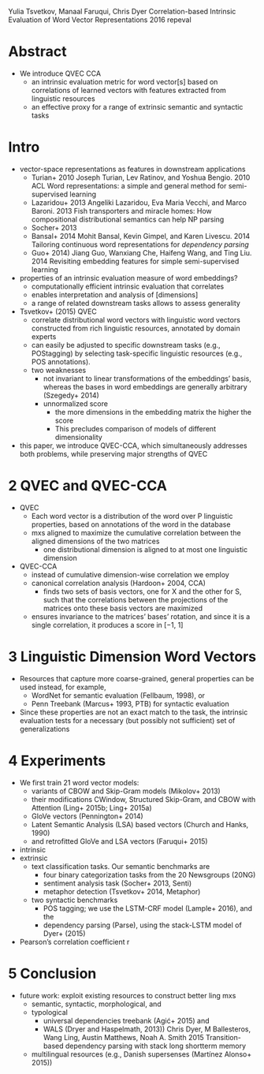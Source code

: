 Yulia Tsvetkov, Manaal Faruqui, Chris Dyer
Correlation-based Intrinsic Evaluation of Word Vector Representations
2016 repeval

# Abstract

* We introduce QVEC CCA
  * an intrinsic evaluation metric for word vector[s]
    based on correlations of learned vectors
    with features extracted from linguistic resources
  * an effective proxy for a range of extrinsic semantic and syntactic tasks

# Intro

* vector-space representations as features in downstream applications
  * Turian+ 2010
    Joseph Turian, Lev Ratinov, and Yoshua Bengio. 2010 ACL
    Word representations:
      a simple and general method for semi-supervised learning
  * Lazaridou+ 2013
    Angeliki Lazaridou, Eva Maria Vecchi, and Marco Baroni. 2013
    Fish transporters and miracle homes:
      How compositional distributional semantics can help NP parsing
  * Socher+ 2013
  * Bansal+ 2014
    Mohit Bansal, Kevin Gimpel, and Karen Livescu.  2014
    Tailoring continuous word representations for _dependency parsing_
  * Guo+ 2014)
    Jiang Guo, Wanxiang Che, Haifeng Wang, and Ting Liu. 2014
    Revisiting embedding features for simple semi-supervised learning
* properties of an intrinsic evaluation measure of word embeddings?
  * computationally efficient intrinsic evaluation that correlates
  * enables interpretation and analysis of [dimensions]
  * a range of related downstream tasks allows to assess generality
* Tsvetkov+ (2015) QVEC
  * correlate distributional word vectors with linguistic word vectors
    constructed from rich linguistic resources, annotated by domain experts
  * can easily be adjusted to specific downstream tasks (e.g., POStagging)
    by selecting task-specific linguistic resources (e.g., POS annotations).
  * two weaknesses
    * not invariant to linear transformations of the embeddings’ basis, whereas
      the bases in word embeddings are generally arbitrary (Szegedy+ 2014)
    * unnormalized score
      * the more dimensions in the embedding matrix the higher the score
      * This precludes comparison of models of different dimensionality
* this paper, we introduce QVEC-CCA, which simultaneously addresses both
  problems, while preserving major strengths of QVEC

# 2 QVEC and QVEC-CCA

* QVEC
  * Each word vector is a distribution of the word over P linguistic properties,
    based on annotations of the word in the database
  * mxs aligned to maximize the cumulative correlation
    between the aligned dimensions of the two matrices
    * one distributional dimension is aligned to
      at most one linguistic dimension
* QVEC-CCA
  * instead of cumulative dimension-wise correlation we employ
  * canonical correlation analysis (Hardoon+ 2004, CCA)
    * finds two sets of basis vectors, one for X and the other for S,
      such that the correlations between the projections of the matrices onto
      these basis vectors are maximized
  * ensures invariance to the matrices’ bases’ rotation, and since it is a
    single correlation, it produces a score in [−1, 1]

# 3 Linguistic Dimension Word Vectors

* Resources that capture more coarse-grained, general properties can be used
  instead, for example,
  * WordNet for semantic evaluation (Fellbaum, 1998), or
  * Penn Treebank (Marcus+ 1993, PTB) for syntactic evaluation
* Since these properties are not an exact match to the task, the
  intrinsic evaluation tests for a necessary (but possibly not sufficient) set
  of generalizations

# 4 Experiments

* We first train 21 word vector models:
  * variants of CBOW and Skip-Gram models (Mikolov+ 2013)
  * their modifications CWindow, Structured Skip-Gram, and CBOW with Attention
    (Ling+ 2015b; Ling+ 2015a)
  * GloVe vectors (Pennington+ 2014)
  * Latent Semantic Analysis (LSA) based vectors (Church and Hanks, 1990)
  * and retrofitted GloVe and LSA vectors (Faruqui+ 2015)
* intrinsic
* extrinsic
  * text classification tasks. Our semantic benchmarks are
    * four binary categorization tasks from the 20 Newsgroups (20NG)
    * sentiment analysis task (Socher+ 2013, Senti)
    * metaphor detection (Tsvetkov+ 2014, Metaphor)
  * two syntactic benchmarks
    * POS tagging; we use the LSTM-CRF model (Lample+ 2016), and the
    * dependency parsing (Parse), using the stack-LSTM model of Dyer+ (2015)
* Pearson’s correlation coefficient r

# 5 Conclusion

* future work: exploit existing resources to construct better ling mxs
  * semantic, syntactic, morphological, and
  * typological
    * universal dependencies treebank (Agić+ 2015) and
    * WALS (Dryer and Haspelmath, 2013))
      Chris Dyer, M Ballesteros, Wang Ling, Austin Matthews, Noah A. Smith
      2015
      Transition-based dependency parsing with stack long shortterm memory
  * multilingual resources (e.g., Danish supersenses (Martínez Alonso+ 2015))
